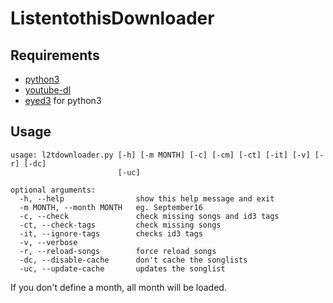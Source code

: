# ListentothisDownloader

## Requirements

- [python3](https://www.python.org/)
- [youtube-dl](https://pypi.python.org/pypi/youtube_dl)
- [eyed3](https://pypi.python.org/pypi/eyeD3/0.8.0b1) for python3

## Usage

```
usage: l2tdownloader.py [-h] [-m MONTH] [-c] [-cm] [-ct] [-it] [-v] [-r] [-dc]
                        [-uc]

optional arguments:
  -h, --help                show this help message and exit
  -m MONTH, --month MONTH   eg. September16
  -c, --check               check missing songs and id3 tags
  -ct, --check-tags         check missing songs
  -it, --ignore-tags        checks id3 tags
  -v, --verbose
  -r, --reload-songs        force reload songs
  -dc, --disable-cache      don't cache the songlists
  -uc, --update-cache       updates the songlist
```


If you don't define a month, all month will be loaded.